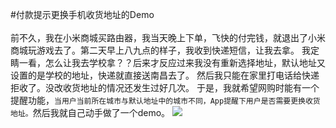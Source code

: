 #付款提示更换手机收货地址的Demo
<br><br>
    前不久，我在小米商城买路由器，我当天晚上下单，飞快的付完钱，就退出了小米商城玩游戏去了。第二天早上八九点的样子，我收到快递短信，让我去拿。
    我定睛一看，怎么让我去学校拿？？后来才反应过来我没有重新选择地址，默认地址又设置的是学校的地址，快递就直接送南昌去了。
    然后我只能在家里打电话给快递拒收了。没改收货地址的情况还发生过好几次。
    于是，我就希望网购时能有一个提醒功能，`当用户当前所在城市与默认地址中的城市不同，App提醒下用户是否需要更换收货地址。`然后我就自己动手做了一个demo。
    ![](https://github.com/StevenReach/DeliveryAddressDemo/raw/master/gif/demo.gif)  
   
